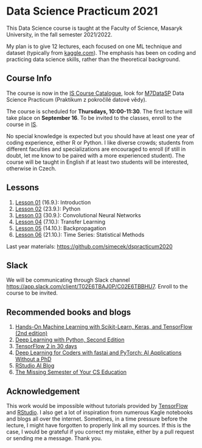 # Data Science Practicum 2021

This Data Science course is taught at the Faculty of Science, Masaryk University, in the fall semester 2021/2022.  

My plan is to give 12 lectures, each focused on one ML technique and dataset (typically from [kaggle.com](http://kaggle.com)). The emphasis has been on coding and practicing data science skills, rather than the theoretical background.

## Course Info

The course is now in the [IS Course Catalogue](https://is.muni.cz/), look for [M7DataSP](https://is.muni.cz/auth/course/sci/podzim2021/M7DATASP) Data Science Practicum (Praktikum z pokročilé datové vědy). 

The course is scheduled for **Thursdays, 10:00-11:30**. The first lecture will take place on **September 16**. To be invited to the classes, enroll to the course in [IS](https://is.muni.cz/). 

No special knowledge is expected but you should have at least one year of coding experience, either R or Python. I like diverse crowds; students from different faculties and specializations are encouraged to enroll (if still in doubt, let me know to be paired with a more experienced student). The course will be taught in English if at least two students will be interested, otherwise in Czech.

## Lessons

  1. [Lesson 01](lesson01/) (16.9.): Introduction
  1. [Lesson 02](lesson02/) (23.9.): Python
  1. [Lesson 03](lesson03/) (30.9.): Convolutional Neural Networks
  1. [Lesson 04](lesson04/) (7.10.): Transfer Learning
  1. [Lesson 05](lesson05/) (14.10.): Backpropagation
  1. [Lesson 06](lesson06/) (21.10.): Time Series: Statistical Methods  

Last year materials: https://github.com/simecek/dspracticum2020
  
## Slack

We will be communicating through Slack channel https://app.slack.com/client/T02E6TBAJ0P/C02E6TBBHU7. Enroll to the course to be invited.

## Recommended books and blogs

  1. [Hands-On Machine Learning with Scikit-Learn, Keras, and TensorFlow (2nd edition)](https://www.amazon.com/Hands-Machine-Learning-Scikit-Learn-TensorFlow/dp/1492032646)  
  1. [Deep Learning with Python, Second Edition](https://www.manning.com/books/deep-learning-with-python-second-edition)
  1. [TensorFlow 2 in 30 days](https://github.com/lyhue1991/eat_tensorflow2_in_30_days)
  1. [Deep Learning for Coders with fastai and PyTorch: AI Applications Without a PhD](https://github.com/fastai/fastbook)
  1. [RStudio AI Blog](https://blogs.rstudio.com/ai/)
  1. [The Missing Semester of Your CS Education](https://missing.csail.mit.edu/)


## Acknowledgement

This work would be impossible without tutorials provided by [TensorFlow](https://www.tensorflow.org/tutorials) and [RStudio](https://tensorflow.rstudio.com/tutorials/). I also get a lot  of inspiration from numerous Kagle notebooks and blogs all over the internet. Sometimes, in a time pressure before the lecture, I might have forgotten to properly link all my sources. If this is the case, I would be grateful if you correct my mistake, either by a pull request or sending me a message. Thank you. 
